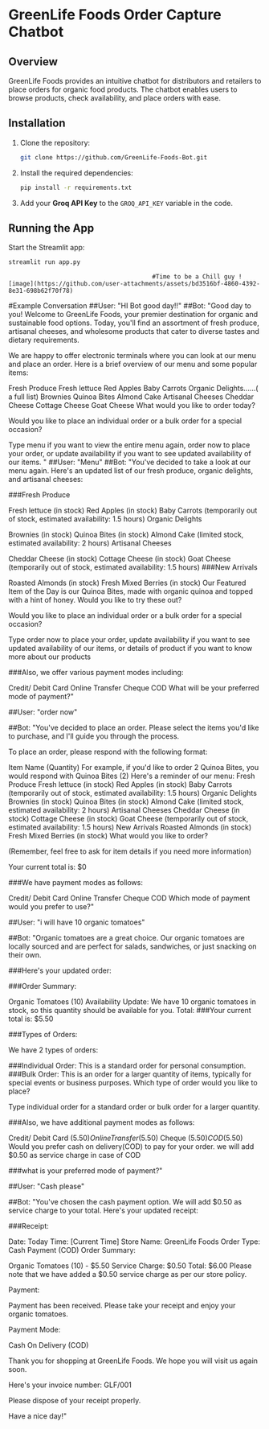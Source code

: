 # GreenLife Foods Order Capture Chatbot

## Overview
GreenLife Foods provides an intuitive chatbot for distributors and retailers to place orders for organic food products. The chatbot enables users to browse products, check availability, and place orders with ease.

## Installation

1. Clone the repository:
    ```bash
    git clone https://github.com/GreenLife-Foods-Bot.git
    ```

2. Install the required dependencies:
    ```bash
    pip install -r requirements.txt
    ```

3. Add your **Groq API Key** to the `GROQ_API_KEY` variable in the code.

## Running the App
Start the Streamlit app:
```bash
streamlit run app.py
```
                                            #Time to be a Chill guy ![image](https://github.com/user-attachments/assets/bd3516bf-4860-4392-8e31-698b62f70f78)

#Example Conversation
##User: "HI Bot good day!!"
##Bot: "Good day to you! Welcome to GreenLife Foods, your premier destination for organic and sustainable food options. Today, you'll find an assortment of fresh produce, artisanal cheeses, and wholesome products that cater to diverse tastes and dietary requirements.

We are happy to offer electronic terminals where you can look at our menu and place an order. Here is a brief overview of our menu and some popular items:

Fresh Produce
Fresh lettuce
Red Apples
Baby Carrots
Organic Delights......( a full list)
Brownies
Quinoa Bites
Almond Cake
Artisanal Cheeses
Cheddar Cheese
Cottage Cheese
Goat Cheese
What would you like to order today?

Would you like to place an individual order or a bulk order for a special occasion?

Type menu if you want to view the entire menu again, order now to place your order, or update availability if you want to see updated availability of our items.
        "
##User: "Menu"
##Bot: "You've decided to take a look at our menu again. Here's an updated list of our fresh produce, organic delights, and artisanal cheeses:

###Fresh Produce

Fresh lettuce (in stock)
Red Apples (in stock)
Baby Carrots (temporarily out of stock, estimated availability: 1.5 hours)
Organic Delights

Brownies (in stock)
Quinoa Bites (in stock)
Almond Cake (limited stock, estimated availability: 2 hours)
Artisanal Cheeses

Cheddar Cheese (in stock)
Cottage Cheese (in stock)
Goat Cheese (temporarily out of stock, estimated availability: 1.5 hours)
###New Arrivals

Roasted Almonds (in stock)
Fresh Mixed Berries (in stock)
Our Featured Item of the Day is our Quinoa Bites, made with organic quinoa and topped with a hint of honey. Would you like to try these out?

Would you like to place an individual order or a bulk order for a special occasion?

Type order now to place your order, update availability if you want to see updated availability of our items, or details of product if you want to know more about our products

###Also, we offer various payment modes including:

Credit/ Debit Card
Online Transfer
Cheque
COD
What will be your preferred mode of payment?"

##User: "order now"

##Bot: "You've decided to place an order. Please select the items you'd like to purchase, and I'll guide you through the process.

To place an order, please respond with the following format:

Item Name (Quantity)
For example, if you'd like to order 2 Quinoa Bites, you would respond with
Quinoa Bites (2)
Here's a reminder of our menu:
Fresh Produce
Fresh lettuce (in stock)
Red Apples (in stock)
Baby Carrots (temporarily out of stock, estimated availability: 1.5 hours)
Organic Delights
Brownies (in stock)
Quinoa Bites (in stock)
Almond Cake (limited stock, estimated availability: 2 hours)
Artisanal Cheeses
Cheddar Cheese (in stock)
Cottage Cheese (in stock)
Goat Cheese (temporarily out of stock, estimated availability: 1.5 hours)
New Arrivals
Roasted Almonds (in stock)
Fresh Mixed Berries (in stock)
What would you like to order?

(Remember, feel free to ask for item details if you need more information)

Your current total is: $0

###We have payment modes as follows:

Credit/ Debit Card
Online Transfer
Cheque
COD
Which mode of payment would you prefer to use?"

##User: "i will have 10 organic tomatoes"

##Bot: "Organic tomatoes are a great choice. Our organic tomatoes are locally sourced and are perfect for salads, sandwiches, or just snacking on their own.

###Here's your updated order:

###Order Summary:

Organic Tomatoes (10)
Availability Update:
We have 10 organic tomatoes in stock, so this quantity should be available for you.
Total:
###Your current total is: $5.50

###Types of Orders:

We have 2 types of orders:

###Individual Order: This is a standard order for personal consumption.
###Bulk Order: This is an order for a larger quantity of items, typically for special events or business purposes.
Which type of order would you like to place?

Type individual order for a standard order or bulk order for a larger quantity.

###Also, we have additional payment modes as follows:

Credit/ Debit Card ($5.50)
Online Transfer ($5.50)
Cheque ($5.50)
COD ($5.50)
Would you prefer cash on delivery(COD) to pay for your order. we will add $0.50 as service charge in case of COD

###what is your preferred mode of payment?"

##User: "Cash please"

##Bot: "You've chosen the cash payment option. We will add $0.50 as service charge to your total. Here's your updated receipt:

###Receipt:

Date: Today
Time: [Current Time]
Store Name: GreenLife Foods
Order Type: Cash Payment (COD)
Order Summary:

Organic Tomatoes (10) - $5.50
Service Charge: $0.50
Total: $6.00
Please note that we have added a $0.50 service charge as per our store policy.

Payment:

Payment has been received. Please take your receipt and enjoy your organic tomatoes.

Payment Mode:

Cash On Delivery (COD)

Thank you for shopping at GreenLife Foods. We hope you will visit us again soon.

Here's your invoice number: GLF/001

Please dispose of your receipt properly.

Have a nice day!"

